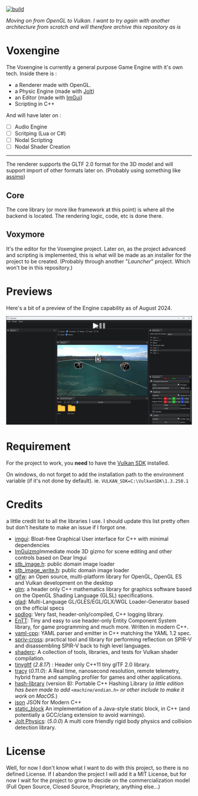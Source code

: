 [![build](https://github.com/Sayama3/VoxymoreCore/actions/workflows/cmake.yml/badge.svg)](https://github.com/Sayama3/VoxymoreCore/actions/workflows/cmake.yml)

_Moving on from OpenGL to Vulkan. I want to try again with another architecture from scratch and will therefore archive this repository as is_

# Voxengine

The Voxengine is currently a general purpose Game Engine with it's own tech. Inside there is :
- a Renderer made with OpenGL.
- a Physic Engine (made with [Jolt](https://github.com/jrouwe/JoltPhysics))
- an Editor (made with [ImGui](https://github.com/ocornut/imgui))
- Scripting in C++

And will have later on :

- [ ] Audio Engine
- [ ] Scritping (Lua or C#)
- [ ] Nodal Scripting
- [ ] Nodal Shader Creation

---

The renderer supports the GLTF 2.0 format for the 3D model and will support import of other formats later on. (Probably using something like [assimp](https://github.com/assimp/assimp))

## Core

The core library (or more like framework at this point) is where all the backend is located. The rendering logic, code, etc is done there.

## Voxymore

It's the editor for the Voxengine project. Later on, as the project advanced and scripting is implemented, this is what will be made as an installer for the project to be created.
(Probably through another "*Launcher*" project. Which won't be in this repository.)

# Previews

Here's a bit of a preview of the Engine capability as of August 2024.

![Demo_Jolt_Physics.gif](ReadMe%2FDemo_Jolt_Physics.gif)

# Requirement

For the project to work, you **need** to have the [Vulkan SDK]() installed.

On windows, do not forget to add the installation path to the environment variable (if it's not done by default).
ie. `VULKAN_SDK=C:\VulkanSDK\1.3.250.1`

# Credits

a little credit list to all the libraries I use. I should update this list pretty often but don't hesitate to make an issue if I forgot one.

- [imgui](https://github.com/ocornut/imgui): Bloat-free Graphical User interface for C++ with minimal dependencies
- [ImGuizmo](https://github.com/CedricGuillemet/ImGuizmo)Immediate mode 3D gizmo for scene editing and other controls based on Dear Imgui
- [stb_image.h](https://github.com/nothings/stb/blob/master/stb_image.h): public domain image loader
- [stb_image_write.h](https://github.com/nothings/stb/blob/master/stb_image_write.h): public domain image loader
- [glfw](https://www.glfw.org): an Open source, multi-platform library for OpenGL, OpenGL ES and Vulkan development on the desktop
- [glm](https://github.com/g-truc/glm): a header only C++ mathematics library for graphics software based on the OpenGL Shading Language (GLSL) specifications.
- [glad](https://glad.dav1d.de): Multi-Language GL/GLES/EGL/GLX/WGL Loader-Generator based on the official specs
- [spdlog](https://github.com/gabime/spdlog): Very fast, header-only/compiled, C++ logging library.
- [EnTT](https://github.com/skypjack/entt): Tiny and easy to use header-only Entity Component System library, for game programming and much more. Written in modern C++.
- [yaml-cpp](https://github.com/jbeder/yaml-cpp): YAML parser and emitter in C++ matching the YAML 1.2 spec.
- [spriv-cross](https://github.com/KhronosGroup/SPIRV-Cross): practical tool and library for performing reflection on SPIR-V and disassembling SPIR-V back to high level languages.
- [shaderc](https://github.com/google/shaderc): A collection of tools, libraries, and tests for Vulkan shader compilation.
- [tinygltf](https://github.com/syoyo/tinygltf) (_2.8.17_) : Header only C++11 tiny glTF 2.0 library.
- [tracy](https://github.com/wolfpld/tracy) (_0.11.0_): A Real time, nanosecond resolution, remote telemetry, hybrid frame and sampling profiler for games and other applications.
- [hash-library](https://create.stephan-brumme.com/hash-library/) (version 8): Portable C++ Hashing Library (*a little edition has been made to add `<machine/endian.h>` or other include to make it work on MacOS.*)
- [json](https://github.com/nlohmann/json) JSON for Modern C++
- [static_block](Core/vendor/static_block.hpp) An implementation of a Java-style static block, in C++ (and potentially a GCC/clang extension to avoid warnings).
- [Jolt Physics](https://github.com/jrouwe/JoltPhysics): (_5.0.0_) A multi core friendly rigid body physics and collision detection library.

# License

Well, for now I don't know what I want to do with this project, so there is no defined License. If I abandon the project I will add it a MIT License,
but for now I wait for the project to grow to decide on the commercialization model (Full Open Source, Closed Source, Proprietary, anything else...)
